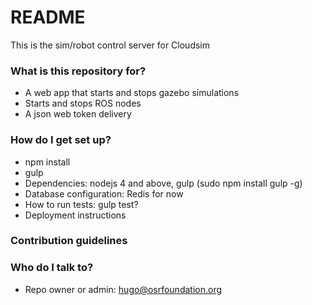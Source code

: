 # README #

This is the sim/robot control server for Cloudsim

### What is this repository for? ###

* A web app that starts and stops gazebo simulations
* Starts and stops ROS nodes
* A json web token delivery

### How do I get set up? ###

* npm install
* gulp
* Dependencies: nodejs 4 and above, gulp (sudo npm install gulp -g)
* Database configuration: Redis for now
* How to run tests: gulp test?
* Deployment instructions

### Contribution guidelines ###

### Who do I talk to? ###

* Repo owner or admin: hugo@osrfoundation.org
